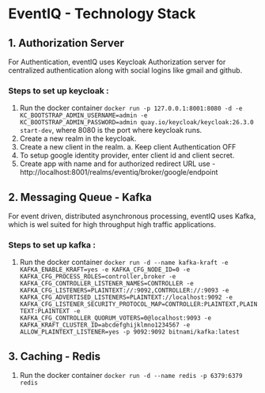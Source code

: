 # EventIQ - Technology Stack

## 1. Authorization Server
For Authentication, eventIQ uses Keycloak Authorization server for centralized authentication along with social logins like gmail and github.

### Steps to set up keycloak :

1. Run the docker container `docker run -p 127.0.0.1:8001:8080 -d -e KC_BOOTSTRAP_ADMIN_USERNAME=admin -e KC_BOOTSTRAP_ADMIN_PASSWORD=admin quay.io/keycloak/keycloak:26.3.0 start-dev`, where 8080 is the port where keycloak runs. 
2. Create a new realm in the keycloak. 
3. Create a new client in the realm.
   a. Keep client Authentication OFF
4. To setup google identity provider, enter client id and client secret.
5. Create app with name and for authorized redirect URL use -http://localhost:8001/realms/eventiq/broker/google/endpoint 

## 2. Messaging Queue - Kafka
For event driven, distributed asynchronous processing, eventIQ uses Kafka, which is wel suited for high throughput high traffic applications. 

### Steps to set up kafka :

1. Run the docker container `docker run -d --name kafka-kraft -e KAFKA_ENABLE_KRAFT=yes -e KAFKA_CFG_NODE_ID=0 -e KAFKA_CFG_PROCESS_ROLES=controller,broker -e KAFKA_CFG_CONTROLLER_LISTENER_NAMES=CONTROLLER -e KAFKA_CFG_LISTENERS=PLAINTEXT://:9092,CONTROLLER://:9093 -e KAFKA_CFG_ADVERTISED_LISTENERS=PLAINTEXT://localhost:9092 -e KAFKA_CFG_LISTENER_SECURITY_PROTOCOL_MAP=CONTROLLER:PLAINTEXT,PLAINTEXT:PLAINTEXT -e KAFKA_CFG_CONTROLLER_QUORUM_VOTERS=0@localhost:9093 -e KAFKA_KRAFT_CLUSTER_ID=abcdefghijklmno1234567 -e ALLOW_PLAINTEXT_LISTENER=yes -p 9092:9092 bitnami/kafka:latest`

## 3. Caching - Redis

1. Run the docker container `docker run -d --name redis -p 6379:6379 redis`